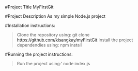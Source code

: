 #Project Title
MyFirstGit

#Project Description
As my simple Node.js project

#Installation instructions:
> Clone the repository using:
git clone https://github.com/kisangkay/myFirstGit
> Install the project dependendies using:
npm install

#Running the project instructions:
> Run the project using:'
node index.js
